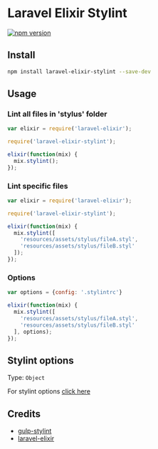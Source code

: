 # Laravel Elixir Stylint

[![npm version](https://badge.fury.io/js/laravel-elixir-stylint.svg)](https://badge.fury.io/js/laravel-elixir-stylint)

## Install

```sh
npm install laravel-elixir-stylint --save-dev
```

## Usage

### Lint all files in 'stylus' folder
```javascript
var elixir = require('laravel-elixir');

require('laravel-elixir-stylint');

elixir(function(mix) {
  mix.stylint();
});
```
### Lint specific files
```javascript
var elixir = require('laravel-elixir');

require('laravel-elixir-stylint');

elixir(function(mix) {
  mix.stylint([
    'resources/assets/stylus/fileA.styl',
    'resources/assets/stylus/fileB.styl'
  ]);
});
```

### Options
```javascript
var options = {config: '.stylintrc'}

elixir(function(mix) {
  mix.stylint([
    'resources/assets/stylus/fileA.styl',
    'resources/assets/stylus/fileB.styl'
  ], options);
});
```


## Stylint options
Type: `Object`

For stylint options [click here](https://github.com/SimenB/stylint)

## Credits
- [gulp-stylint](https://github.com/danielhusar/gulp-stylint)
- [laravel-elixir](https://github.com/laravel/elixir)